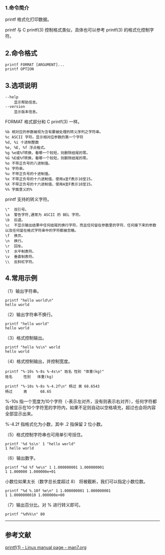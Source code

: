 ### 1.命令简介

printf 格式化打印数据。

printf 与 C printf(3) 控制格式类似，具体也可以参考 printf(3) 的格式化控制字符。

## 2.命令格式
```
printf FORMAT [ARGUMENT]...
printf OPTION
```

## 3.选项说明
```shell
--help
	显示帮助信息。
--version
	显示版本信息。
```

FORMAT 格式部分和 C printf(3) 一样。
```shell
%b 相对应的参数被视为含有要被处理的转义序列之字符串。
%c ASCII 字符。显示相对应参数的第一个字符
%d, %i 十进制整数
%e, %E, %f 浮点格式。
%g %e或%f转换，看哪一个较短，则删除结尾的零。
%G %E或%f转换，看哪一个较短，则删除结尾的零。
%o 不带正负号的八进制值。
%s 字符串。
%u 不带正负号的十进制值。
%x 不带正负号的十六进制值，使用a至f表示10至15。
%X 不带正负号的十六进制值，使用A至F表示10至15。
%% 字面意义的%
```
printf 支持的转义字符。
```shell
\"	双引号。
\a	警告字符,通常为 ASCII 的 BEL 字符。
\b	后退。
\c	不显示输出结果中任何结尾的换行字符，而且任何留在参数里的字符、任何接下来的参数以及任何留在格式字符串中的字符都被忽略。
\f	换页。
\n	换行。
\r	回车。
\t	水平制表符。
\v	垂直制表符。
\\	反斜杠字符。
```

## 4.常用示例

（1）输出字符串。

```shell
printf "hello world\n"
hello world
```

（2）输出字符串不换行。
```shell
printf "hello world"
hello world
```

（3）格式控制输出。
```shell
printf "hello %s\n" world
hello world
```

（4）格式控制输出，并控制宽度。
```shell
printf "%-10s %-8s %-4s\n" 姓名 性别 "体重(kg)"
姓名     性别   体重(kg)

printf "%-10s %-8s %-4.2f\n" 杨过 男 68.6543
杨过     男      68.65
```
%-10s 指一个宽度为10个字符（-表示左对齐，没有则表示右对齐），任何字符都会被显示在10个字符宽的字符内，如果不足则自动以空格填充，超过也会将内容全部显示出来。

%-4.2f 指格式化为小数，其中 .2 指保留 2 位小数。

（5）格式控制字符串也可用单引号括住。
```shell
printf '%d %s\n' 1 "hello world"
1 hello world
```

（6）输出数字。
```shell
printf "%d %f %e\n" 1 1.000000001 1.000000001
1 1.000000 1.000000e+01
```
小数位如果太长（数字总长度超过 8） 将被截断，我们可以指定小数位数。
```shell
printf "%d %.10f %e\n" 1 1.000000001 1.000000001
1 1.0000000010 1.000000e+00
```

（7）输出百分比。对 % 进行转义即可。
```shell
printf "%d%%\n" 80
```

---

## 参考文献
[printf(1) - Linux manual page - man7.org](https://man7.org/linux/man-pages/man1/printf.1.html)
